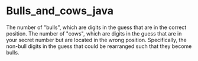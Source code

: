 # Bulls_and_cows_java
The number of "bulls", which are digits in the guess that are in the correct position. The number of "cows", which are digits in the guess that are in your secret number but are located in the wrong position. Specifically, the non-bull digits in the guess that could be rearranged such that they become bulls.

